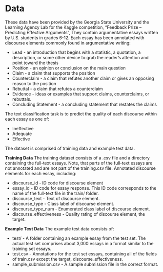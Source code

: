 # Data  <a class="anchor" id="data-overview"></a>
These data have been provided by the Georgia State University and the Learning Agency Lab for the Kaggle competition, “Feedback Prize – Predicting Effective Arguments”, They contain argumentative essays written by U.S. students in grades 6-12. Each essay has been annotated with discourse elements  commonly found in argumentative writing:
- Lead - an introduction that begins with a statistic, a quotation, a description, or some other device to grab the reader’s attention and point toward the thesis
- Position - an opinion or conclusion on the main question
- Claim - a claim that supports the position
- Counterclaim - a claim that refutes another claim or gives an opposing reason to the position
- Rebuttal - a claim that refutes a counterclaim
- Evidence - ideas or examples that support claims, counterclaims, or rebuttals.
- Concluding Statement - a concluding statement that restates the claims

The text classification task is to predict the quality of each discourse within each essay as one of:
- Ineffective
- Adequate
- Effective

The dataset is comprised of training data and example test data.

**Training Data**
The training dataset consists of a .csv file and a directory containing the full-text essays. Note, that parts of the full-text essays are not annotated and are not part of the training.csv file. Annotated discourse elements for each essay, including:
- discourse_id - ID code for discourse element
- essay_id - ID code for essay response. This ID code corresponds to the name of the full-text file in the train/ folder.
- discourse_text - Text of discourse element.
- discourse_type - Class label of discourse element.
- discourse_type_num - Enumerated class label of discourse element.
- discourse_effectiveness - Quality rating of discourse element, the target.

**Example Test Data**
The example test data consists of:
- test/ - A folder containing an example essay from the test set. The actual test set comprises about 3,000 essays in a format similar to the training set essays.
- test.csv - Annotations for the test set essays, containing all of the fields of train.csv except the target, discourse_effectiveness.
- sample_submission.csv - A sample submission file in the correct format.